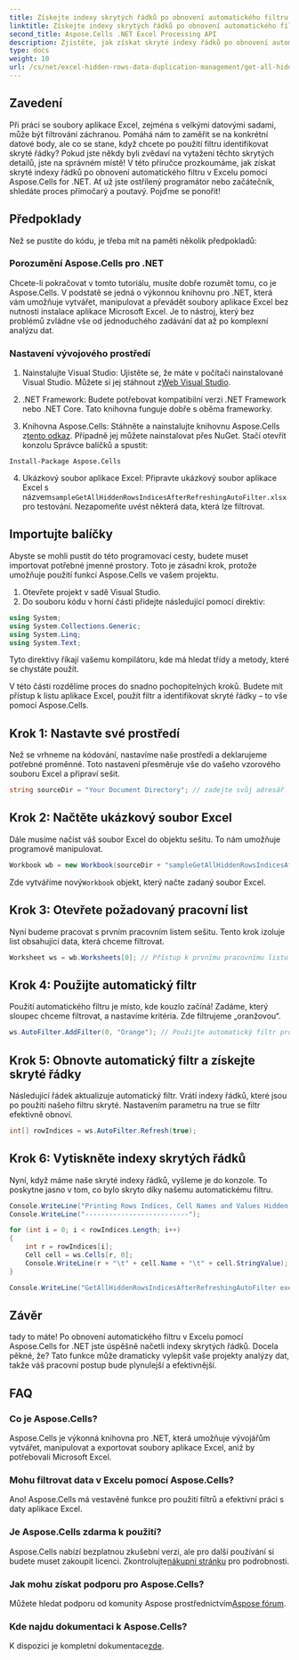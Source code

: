 ```yaml
---
title: Získejte indexy skrytých řádků po obnovení automatického filtru v Excelu
linktitle: Získejte indexy skrytých řádků po obnovení automatického filtru v Excelu
second_title: Aspose.Cells .NET Excel Processing API
description: Zjistěte, jak získat skryté indexy řádků po obnovení automatického filtru v aplikaci Excel pomocí Aspose.Cells for .NET. Zjednodušte si správu dat.
type: docs
weight: 10
url: /cs/net/excel-hidden-rows-data-duplication-management/get-all-hidden-row-indices-after-refreshing-auto-filter-in-excel/
---
```

## Zavedení

Při práci se soubory aplikace Excel, zejména s velkými datovými sadami, může být filtrování záchranou. Pomáhá nám to zaměřit se na konkrétní datové body, ale co se stane, když chcete po použití filtru identifikovat skryté řádky? Pokud jste někdy byli zvědaví na vytažení těchto skrytých detailů, jste na správném místě! V této příručce prozkoumáme, jak získat skryté indexy řádků po obnovení automatického filtru v Excelu pomocí Aspose.Cells for .NET. Ať už jste ostřílený programátor nebo začátečník, shledáte proces přímočarý a poutavý. Pojďme se ponořit!

## Předpoklady

Než se pustíte do kódu, je třeba mít na paměti několik předpokladů:

### Porozumění Aspose.Cells pro .NET

Chcete-li pokračovat v tomto tutoriálu, musíte dobře rozumět tomu, co je Aspose.Cells. V podstatě se jedná o výkonnou knihovnu pro .NET, která vám umožňuje vytvářet, manipulovat a převádět soubory aplikace Excel bez nutnosti instalace aplikace Microsoft Excel. Je to nástroj, který bez problémů zvládne vše od jednoduchého zadávání dat až po komplexní analýzu dat.

### Nastavení vývojového prostředí

1.  Nainstalujte Visual Studio: Ujistěte se, že máte v počítači nainstalované Visual Studio. Můžete si jej stáhnout z[Web Visual Studio](https://visualstudio.microsoft.com/).

2. .NET Framework: Budete potřebovat kompatibilní verzi .NET Framework nebo .NET Core. Tato knihovna funguje dobře s oběma frameworky.

3.  Knihovna Aspose.Cells: Stáhněte a nainstalujte knihovnu Aspose.Cells z[tento odkaz](https://releases.aspose.com/cells/net/). Případně jej můžete nainstalovat přes NuGet. Stačí otevřít konzolu Správce balíčků a spustit:
```
Install-Package Aspose.Cells
```

4.  Ukázkový soubor aplikace Excel: Připravte ukázkový soubor aplikace Excel s názvem`sampleGetAllHiddenRowsIndicesAfterRefreshingAutoFilter.xlsx` pro testování. Nezapomeňte uvést některá data, která lze filtrovat.

## Importujte balíčky

Abyste se mohli pustit do této programovací cesty, budete muset importovat potřebné jmenné prostory. Toto je zásadní krok, protože umožňuje použití funkcí Aspose.Cells ve vašem projektu.

1. Otevřete projekt v sadě Visual Studio.
2. Do souboru kódu v horní části přidejte následující pomocí direktiv:

```csharp
using System;
using System.Collections.Generic;
using System.Linq;
using System.Text;
```

Tyto direktivy říkají vašemu kompilátoru, kde má hledat třídy a metody, které se chystáte použít.

V této části rozdělíme proces do snadno pochopitelných kroků. Budete mít přístup k listu aplikace Excel, použít filtr a identifikovat skryté řádky – to vše pomocí Aspose.Cells.

## Krok 1: Nastavte své prostředí

Než se vrhneme na kódování, nastavíme naše prostředí a deklarujeme potřebné proměnné. Toto nastavení přesměruje vše do vašeho vzorového souboru Excel a připraví sešit.

```csharp
string sourceDir = "Your Document Directory"; // zadejte svůj adresář
```

## Krok 2: Načtěte ukázkový soubor Excel

Dále musíme načíst váš soubor Excel do objektu sešitu. To nám umožňuje programově manipulovat. 

```csharp
Workbook wb = new Workbook(sourceDir + "sampleGetAllHiddenRowsIndicesAfterRefreshingAutoFilter.xlsx");
```

 Zde vytváříme nový`Workbook` objekt, který načte zadaný soubor Excel.

## Krok 3: Otevřete požadovaný pracovní list

Nyní budeme pracovat s prvním pracovním listem sešitu. Tento krok izoluje list obsahující data, která chceme filtrovat.

```csharp
Worksheet ws = wb.Worksheets[0]; // Přístup k prvnímu pracovnímu listu
```

## Krok 4: Použijte automatický filtr

Použití automatického filtru je místo, kde kouzlo začíná! Zadáme, který sloupec chceme filtrovat, a nastavíme kritéria. Zde filtrujeme „oranžovou“. 

```csharp
ws.AutoFilter.AddFilter(0, "Orange"); // Použijte automatický filtr pro první sloupec
```

## Krok 5: Obnovte automatický filtr a získejte skryté řádky

Následující řádek aktualizuje automatický filtr. Vrátí indexy řádků, které jsou po použití našeho filtru skryté. Nastavením parametru na true se filtr efektivně obnoví.

```csharp
int[] rowIndices = ws.AutoFilter.Refresh(true);
```

## Krok 6: Vytiskněte indexy skrytých řádků

Nyní, když máme naše skryté indexy řádků, vyšleme je do konzole. To poskytne jasno v tom, co bylo skryto díky našemu automatickému filtru.

```csharp
Console.WriteLine("Printing Rows Indices, Cell Names and Values Hidden By AutoFilter.");
Console.WriteLine("--------------------------");

for (int i = 0; i < rowIndices.Length; i++)
{
    int r = rowIndices[i];
    Cell cell = ws.Cells[r, 0];
    Console.WriteLine(r + "\t" + cell.Name + "\t" + cell.StringValue);
}

Console.WriteLine("GetAllHiddenRowsIndicesAfterRefreshingAutoFilter executed successfully.");
```

## Závěr

tady to máte! Po obnovení automatického filtru v Excelu pomocí Aspose.Cells for .NET jste úspěšně načetli indexy skrytých řádků. Docela pěkné, že? Tato funkce může dramaticky vylepšit vaše projekty analýzy dat, takže váš pracovní postup bude plynulejší a efektivnější.

## FAQ

### Co je Aspose.Cells?
Aspose.Cells je výkonná knihovna pro .NET, která umožňuje vývojářům vytvářet, manipulovat a exportovat soubory aplikace Excel, aniž by potřebovali Microsoft Excel.

### Mohu filtrovat data v Excelu pomocí Aspose.Cells?
Ano! Aspose.Cells má vestavěné funkce pro použití filtrů a efektivní práci s daty aplikace Excel.

### Je Aspose.Cells zdarma k použití?
 Aspose.Cells nabízí bezplatnou zkušební verzi, ale pro další používání si budete muset zakoupit licenci. Zkontrolujte[nákupní stránku](https://purchase.aspose.com/buy) pro podrobnosti.

### Jak mohu získat podporu pro Aspose.Cells?
 Můžete hledat podporu od komunity Aspose prostřednictvím[Aspose fórum](https://forum.aspose.com/c/cells/9).

### Kde najdu dokumentaci k Aspose.Cells?
 K dispozici je kompletní dokumentace[zde](https://reference.aspose.com/cells/net/).